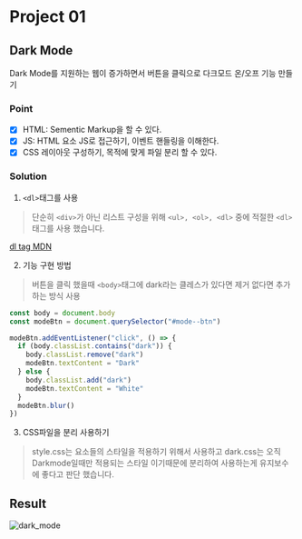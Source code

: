 # Project 01

## Dark Mode

Dark Mode를 지원하는 웹이 증가하면서 버튼을 클릭으로 다크모드 온/오프 기능 만들기

### Point

- [x] HTML: Sementic Markup을 할 수 있다.
- [x] JS: HTML 요소 JS로 접근하기, 이벤트 핸들링을 이해한다.
- [x] CSS 레이아웃 구성하기, 목적에 맞게 파일 분리 할 수 있다.

### Solution

1. `<dl>`태그를 사용

> 단순히 `<div>`가 아닌 리스트 구성을 위해 `<ul>, <ol>, <dl>` 중에 적절한 `<dl>` 태그를 사용 했습니다.

[dl tag MDN](https://developer.mozilla.org/ko/docs/Web/HTML/Element/dl)

2. 기능 구현 방법

> 버튼을 클릭 했을때 `<body>`태그에 dark라는 클레스가 있다면 제거 없다면 추가 하는 방식 사용

```js
const body = document.body
const modeBtn = document.querySelector("#mode--btn")

modeBtn.addEventListener("click", () => {
  if (body.classList.contains("dark")) {
    body.classList.remove("dark")
    modeBtn.textContent = "Dark"
  } else {
    body.classList.add("dark")
    modeBtn.textContent = "White"
  }
  modeBtn.blur()
})
```

3. CSS파일을 분리 사용하기

> style.css는 요소들의 스타일을 적용하기 위해서 사용하고 dark.css는 오직 Darkmode일때만 적용되는 스타일 이기때문에 분리하여 사용하는게 유지보수에 좋다고 판단 했습니다.

## Result

![dark_mode](https://user-images.githubusercontent.com/68719427/104282133-eb82c700-54f1-11eb-8274-d8674ced7532.gif)
